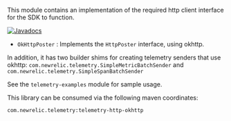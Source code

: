This module contains an implementation of the required http client interface for the SDK to function.

[![Javadocs][javadoc-image]][javadoc-url]

* `OkHttpPoster` : Implements the `HttpPoster` interface, using okhttp.

In addition, it has two builder shims for creating telemetry senders that use okhttp:
`com.newrelic.telemetry.SimpleMetricBatchSender` and `com.newrelic.telemetry.SimpleSpanBatchSender`

See the `telemetry-examples` module for sample usage.

This library can be consumed via the following maven coordinates:

`com.newrelic.telemetry:telemetry-http-okhttp`

[javadoc-image]: https://www.javadoc.io/badge/com.newrelic.telemetry/telemetry-http-okhttp.svg
[javadoc-url]: https://www.javadoc.io/doc/com.newrelic.telemetry/telemetry-http-okhttp.svg
